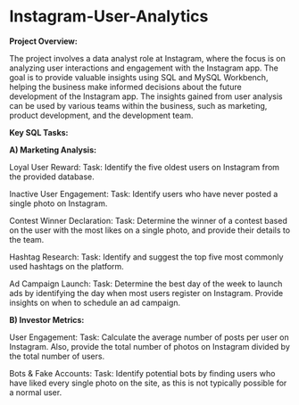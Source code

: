 # Instagram-User-Analytics

**Project Overview:**

The project involves a data analyst role at Instagram, where the focus is on analyzing user interactions and engagement with the Instagram app. The goal is to provide valuable insights using SQL and MySQL Workbench, helping the business make informed decisions about the future development of the Instagram app. The insights gained from user analysis can be used by various teams within the business, such as marketing, product development, and the development team.

**Key SQL Tasks:**

**A) Marketing Analysis:**

Loyal User Reward:
Task: Identify the five oldest users on Instagram from the provided database.

Inactive User Engagement:
Task: Identify users who have never posted a single photo on Instagram.

Contest Winner Declaration:
Task: Determine the winner of a contest based on the user with the most likes on a single photo, and provide their details to the team.

Hashtag Research:
Task: Identify and suggest the top five most commonly used hashtags on the platform.

Ad Campaign Launch:
Task: Determine the best day of the week to launch ads by identifying the day when most users register on Instagram. Provide insights on when to schedule an ad campaign.

**B) Investor Metrics:**

User Engagement:
Task: Calculate the average number of posts per user on Instagram. Also, provide the total number of photos on Instagram divided by the total number of users.

Bots & Fake Accounts:
Task: Identify potential bots by finding users who have liked every single photo on the site, as this is not typically possible for a normal user.
